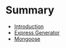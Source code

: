 # Summary

* [Introduction](README.md)
* [Express Generator](chapter1.md)
* [Mongoose](mongoose.md)

